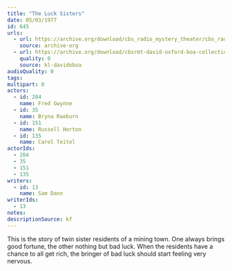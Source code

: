 ```yaml
---
title: "The Luck Sisters"
date: 05/03/1977
id: 645
urls: 
  - url: https://archive.org/download/cbs_radio_mystery_theater/cbs_radio_mystery_theater-0601-0650.zip/cbs_radio_mystery_theater-0601-0650%2Fcbsrmt_0645_the_luck_sisters.mp3
    source: archive-org
  - url: https://archive.org/download/cbsrmt-david-oxford-boa-collection/CBSRMT-770503-0645-The-Luck-Sisters-(128-48)_WBBM-JE-{BoA}.mp3
    quality: 0
    source: kl-davidoboa
audioQuality: 0
tags: 
multipart: 0
actors:  
  - id: 204
    name: Fred Gwynne  
  - id: 35
    name: Bryna Raeburn  
  - id: 151
    name: Russell Horton  
  - id: 135
    name: Carol Teitel
actorIds:  
  - 204  
  - 35  
  - 151  
  - 135
writers:  
  - id: 13
    name: Sam Dann
writerIds:  
  - 13
notes: 
descriptionSource: kf
---
```

This is the story of twin sister residents of a mining town. One always brings good fortune, the other nothing but bad luck. When the residents have a chance to all get rich, the bringer of bad luck should start feeling very nervous.